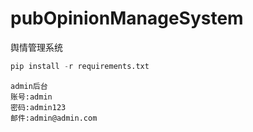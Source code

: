 # pubOpinionManageSystem
舆情管理系统

```python
pip install -r requirements.txt
```

```
admin后台
账号:admin
密码:admin123
邮件:admin@admin.com
```
